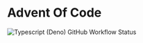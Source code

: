 # Advent Of Code

![Typescript (Deno) GitHub Workflow Status](https://img.shields.io/github/workflow/status/ma1ted/Advent-Of-Code/Deno?label=Typescript%20%28Deno%29)
